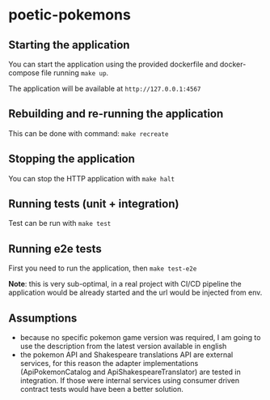 # poetic-pokemons

## Starting the application
You can start the application using the provided dockerfile and docker-compose file running ```make up```.

The application will be available at ```http://127.0.0.1:4567```

## Rebuilding and re-running the application
This can be done with command: ```make recreate```

## Stopping the application
You can stop the HTTP application with ```make halt```

## Running tests (unit + integration)
Test can be run with ```make test```

## Running e2e tests
First you need to run the application, then ```make test-e2e```

**Note**: this is very sub-optimal, in a real project with CI/CD pipeline the application would be already started and
the url would be injected from env.

## Assumptions
- because no specific pokemon game version was required, I am going to use the description from the latest version available in english
- the pokemon API and Shakespeare translations API are external services, for this reason the adapter implementations (ApiPokemonCatalog and ApiShakespeareTranslator) are tested in integration. 
If those were internal services using consumer driven contract tests would have been a better solution.